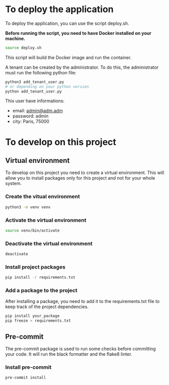 # To deploy the application

To deploy the application, you can use the script deploy.sh.

**Before running the script, you need to have Docker installed on your machine.**

```bash
source deploy.sh
```

This script will build the Docker image and run the container.

A tenant can be created by the administrator. To do this, the administrator must run the following python file:

```bash
python3 add_tenant_user.py
# or depending on your python version
python add_tenant_user.py
```

This user have informations:

- email: admin@adm.adm
- password: admin
- city: Paris, 75000

# To develop on this project

## Virtual environment

To develop on this project you need to create a virtual environment. This will allow you to install packages only for this project and not for your whole system.

### Create the vitual environment

```bash
python3 -m venv venv
```

### Activate the virtual environment

```bash
source venv/bin/activate
```

### Deactivate the virtual environment

```bash
deactivate
```

### Install project packages

```bash
pip install -r requirements.txt
```

### Add a package to the project

After installing a package, you need to add it to the requirements.txt file to keep track of the project dependencies.

```bash
pip install your_package
pip freeze > requirements.txt
```

## Pre-commit

The pre-commit package is used to run some checks before committing your code. It will run the black formatter and the flake8 linter.

### Install pre-commit

```bash
pre-commit install
```
